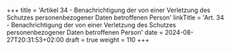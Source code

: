 +++
title = 'Artikel 34 - Benachrichtigung der von einer Verletzung des Schutzes personenbezogener Daten betroffenen Person'
linkTitle = 'Art. 34 - Benachrichtigung der von einer Verletzung des Schutzes personenbezogener Daten betroffenen Person'
date = 2024-08-27T20:31:53+02:00
draft = true
weight = 110
+++
